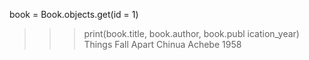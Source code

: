 book = Book.objects.get(id = 1)
>>> print(book.title, book.author, book.publ
ication_year)
Things Fall Apart Chinua Achebe 1958